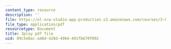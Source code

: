 ```yaml
---
content_type: resource
description: ''
file: https://ol-ocw-studio-app-production.s3.amazonaws.com/courses/3-60-symmetry-structure-and-tensor-properties-of-materials-fall-2005/09c5e8aca48d428d4964491fb670f092_cUzZ-qu3xws.pdf
file_type: application/pdf
resourcetype: Document
title: 3play pdf file
uid: 09c5e8ac-a48d-428d-4964-491fb670f092
---
```

